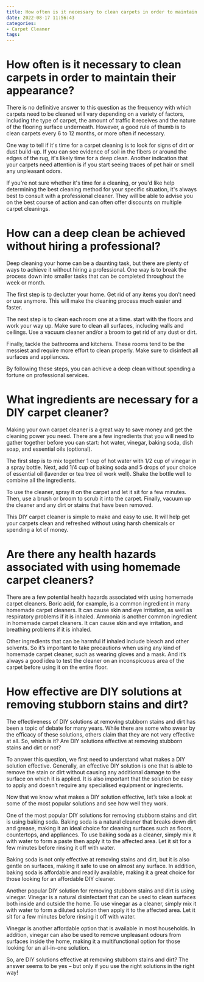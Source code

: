 ```yaml
---
title: How often is it necessary to clean carpets in order to maintain their appearance
date: 2022-08-17 11:56:43
categories:
- Carpet Cleaner
tags:
---
```



#  How often is it necessary to clean carpets in order to maintain their appearance?

There is no definitive answer to this question as the frequency with which carpets need to be cleaned will vary depending on a variety of factors, including the type of carpet, the amount of traffic it receives and the nature of the flooring surface underneath. However, a good rule of thumb is to clean carpets every 6 to 12 months, or more often if necessary.

One way to tell if it's time for a carpet cleaning is to look for signs of dirt or dust build-up. If you can see evidence of soil in the fibers or around the edges of the rug, it's likely time for a deep clean. Another indication that your carpets need attention is if you start seeing traces of pet hair or smell any unpleasant odors.

If you're not sure whether it's time for a cleaning, or you'd like help determining the best cleaning method for your specific situation, it's always best to consult with a professional cleaner. They will be able to advise you on the best course of action and can often offer discounts on multiple carpet cleanings.

#  How can a deep clean be achieved without hiring a professional?

Deep cleaning your home can be a daunting task, but there are plenty of ways to achieve it without hiring a professional. One way is to break the process down into smaller tasks that can be completed throughout the week or month.

The first step is to declutter your home. Get rid of any items you don’t need or use anymore. This will make the cleaning process much easier and faster.

The next step is to clean each room one at a time. start with the floors and work your way up. Make sure to clean all surfaces, including walls and ceilings. Use a vacuum cleaner and/or a broom to get rid of any dust or dirt.

Finally, tackle the bathrooms and kitchens. These rooms tend to be the messiest and require more effort to clean properly. Make sure to disinfect all surfaces and appliances.

By following these steps, you can achieve a deep clean without spending a fortune on professional services.

#  What ingredients are necessary for a DIY carpet cleaner?

Making your own carpet cleaner is a great way to save money and get the cleaning power you need. There are a few ingredients that you will need to gather together before you can start: hot water, vinegar, baking soda, dish soap, and essential oils (optional).

The first step is to mix together 1 cup of hot water with 1/2 cup of vinegar in a spray bottle. Next, add 1/4 cup of baking soda and 5 drops of your choice of essential oil (lavender or tea tree oil work well). Shake the bottle well to combine all the ingredients.

To use the cleaner, spray it on the carpet and let it sit for a few minutes. Then, use a brush or broom to scrub it into the carpet. Finally, vacuum up the cleaner and any dirt or stains that have been removed.

This DIY carpet cleaner is simple to make and easy to use. It will help get your carpets clean and refreshed without using harsh chemicals or spending a lot of money.

#  Are there any health hazards associated with using homemade carpet cleaners?

There are a few potential health hazards associated with using homemade carpet cleaners. Boric acid, for example, is a common ingredient in many homemade carpet cleaners. It can cause skin and eye irritation, as well as respiratory problems if it is inhaled. Ammonia is another common ingredient in homemade carpet cleaners. It can cause skin and eye irritation, and breathing problems if it is inhaled.

Other ingredients that can be harmful if inhaled include bleach and other solvents. So it’s important to take precautions when using any kind of homemade carpet cleaner, such as wearing gloves and a mask. And it’s always a good idea to test the cleaner on an inconspicuous area of the carpet before using it on the entire floor.

#  How effective are DIY solutions at removing stubborn stains and dirt?

The effectiveness of DIY solutions at removing stubborn stains and dirt has been a topic of debate for many years. While there are some who swear by the efficacy of these solutions, others claim that they are not very effective at all. So, which is it? Are DIY solutions effective at removing stubborn stains and dirt or not?

To answer this question, we first need to understand what makes a DIY solution effective. Generally, an effective DIY solution is one that is able to remove the stain or dirt without causing any additional damage to the surface on which it is applied. It is also important that the solution be easy to apply and doesn’t require any specialised equipment or ingredients.

Now that we know what makes a DIY solution effective, let’s take a look at some of the most popular solutions and see how well they work.

One of the most popular DIY solutions for removing stubborn stains and dirt is using baking soda. Baking soda is a natural cleaner that breaks down dirt and grease, making it an ideal choice for cleaning surfaces such as floors, countertops, and appliances. To use baking soda as a cleaner, simply mix it with water to form a paste then apply it to the affected area. Let it sit for a few minutes before rinsing it off with water.

Baking soda is not only effective at removing stains and dirt, but it is also gentle on surfaces, making it safe to use on almost any surface. In addition, baking soda is affordable and readily available, making it a great choice for those looking for an affordable DIY cleaner.

Another popular DIY solution for removing stubborn stains and dirt is using vinegar. Vinegar is a natural disinfectant that can be used to clean surfaces both inside and outside the home. To use vinegar as a cleaner, simply mix it with water to form a diluted solution then apply it to the affected area. Let it sit for a few minutes before rinsing it off with water.

Vinegar is another affordable option that is available in most households. In addition, vinegar can also be used to remove unpleasant odours from surfaces inside the home, making it a multifunctional option for those looking for an all-in-one solution.


 So, are DIY solutions effective at removing stubborn stains and dirt? The answer seems to be yes – but only if you use the right solutions in the right way!